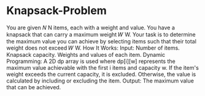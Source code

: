 # Knapsack-Problem
You are given  𝑁 N items, each with a weight and value. You have a knapsack that can carry a maximum weight  𝑊 W. Your task is to determine the maximum value you can achieve by selecting items such that their total weight does not exceed  𝑊 W.
How It Works:
Input:
Number of items.
Knapsack capacity.
Weights and values of each item.
Dynamic Programming:
A 2D dp array is used where dp[i][w] represents the maximum value achievable with the first i items and capacity w.
If the item's weight exceeds the current capacity, it is excluded. Otherwise, the value is calculated by including or excluding the item.
Output: The maximum value that can be achieved.
